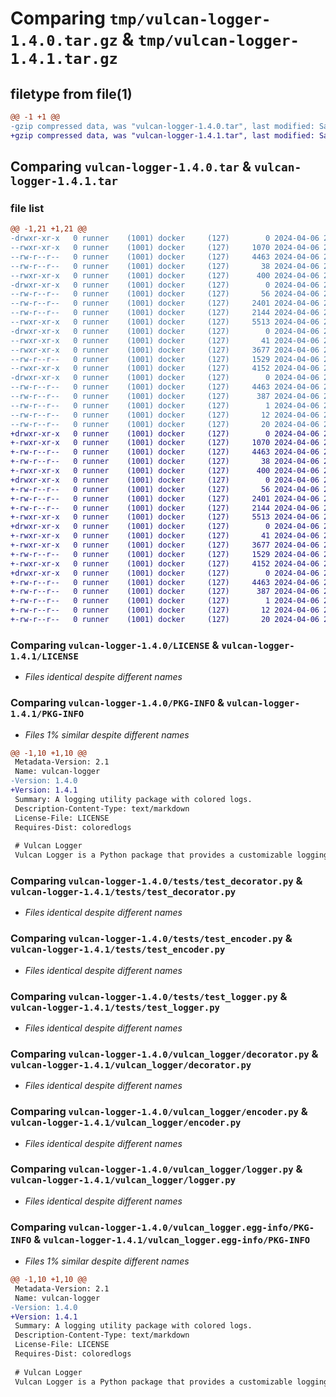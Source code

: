 # Comparing `tmp/vulcan-logger-1.4.0.tar.gz` & `tmp/vulcan-logger-1.4.1.tar.gz`

## filetype from file(1)

```diff
@@ -1 +1 @@
-gzip compressed data, was "vulcan-logger-1.4.0.tar", last modified: Sat Apr  6 21:54:21 2024, max compression
+gzip compressed data, was "vulcan-logger-1.4.1.tar", last modified: Sat Apr  6 22:53:40 2024, max compression
```

## Comparing `vulcan-logger-1.4.0.tar` & `vulcan-logger-1.4.1.tar`

### file list

```diff
@@ -1,21 +1,21 @@
-drwxr-xr-x   0 runner    (1001) docker     (127)        0 2024-04-06 21:54:21.107793 vulcan-logger-1.4.0/
--rwxr-xr-x   0 runner    (1001) docker     (127)     1070 2024-04-06 21:54:13.000000 vulcan-logger-1.4.0/LICENSE
--rw-r--r--   0 runner    (1001) docker     (127)     4463 2024-04-06 21:54:21.107793 vulcan-logger-1.4.0/PKG-INFO
--rw-r--r--   0 runner    (1001) docker     (127)       38 2024-04-06 21:54:21.107793 vulcan-logger-1.4.0/setup.cfg
--rwxr-xr-x   0 runner    (1001) docker     (127)      400 2024-04-06 21:54:13.000000 vulcan-logger-1.4.0/setup.py
-drwxr-xr-x   0 runner    (1001) docker     (127)        0 2024-04-06 21:54:21.103793 vulcan-logger-1.4.0/tests/
--rw-r--r--   0 runner    (1001) docker     (127)       56 2024-04-06 21:54:13.000000 vulcan-logger-1.4.0/tests/__init__.py
--rw-r--r--   0 runner    (1001) docker     (127)     2401 2024-04-06 21:54:13.000000 vulcan-logger-1.4.0/tests/test_decorator.py
--rw-r--r--   0 runner    (1001) docker     (127)     2144 2024-04-06 21:54:13.000000 vulcan-logger-1.4.0/tests/test_encoder.py
--rwxr-xr-x   0 runner    (1001) docker     (127)     5513 2024-04-06 21:54:13.000000 vulcan-logger-1.4.0/tests/test_logger.py
-drwxr-xr-x   0 runner    (1001) docker     (127)        0 2024-04-06 21:54:21.107793 vulcan-logger-1.4.0/vulcan_logger/
--rwxr-xr-x   0 runner    (1001) docker     (127)       41 2024-04-06 21:54:13.000000 vulcan-logger-1.4.0/vulcan_logger/__init__.py
--rwxr-xr-x   0 runner    (1001) docker     (127)     3677 2024-04-06 21:54:13.000000 vulcan-logger-1.4.0/vulcan_logger/decorator.py
--rw-r--r--   0 runner    (1001) docker     (127)     1529 2024-04-06 21:54:13.000000 vulcan-logger-1.4.0/vulcan_logger/encoder.py
--rwxr-xr-x   0 runner    (1001) docker     (127)     4152 2024-04-06 21:54:13.000000 vulcan-logger-1.4.0/vulcan_logger/logger.py
-drwxr-xr-x   0 runner    (1001) docker     (127)        0 2024-04-06 21:54:21.107793 vulcan-logger-1.4.0/vulcan_logger.egg-info/
--rw-r--r--   0 runner    (1001) docker     (127)     4463 2024-04-06 21:54:21.000000 vulcan-logger-1.4.0/vulcan_logger.egg-info/PKG-INFO
--rw-r--r--   0 runner    (1001) docker     (127)      387 2024-04-06 21:54:21.000000 vulcan-logger-1.4.0/vulcan_logger.egg-info/SOURCES.txt
--rw-r--r--   0 runner    (1001) docker     (127)        1 2024-04-06 21:54:21.000000 vulcan-logger-1.4.0/vulcan_logger.egg-info/dependency_links.txt
--rw-r--r--   0 runner    (1001) docker     (127)       12 2024-04-06 21:54:21.000000 vulcan-logger-1.4.0/vulcan_logger.egg-info/requires.txt
--rw-r--r--   0 runner    (1001) docker     (127)       20 2024-04-06 21:54:21.000000 vulcan-logger-1.4.0/vulcan_logger.egg-info/top_level.txt
+drwxr-xr-x   0 runner    (1001) docker     (127)        0 2024-04-06 22:53:40.476567 vulcan-logger-1.4.1/
+-rwxr-xr-x   0 runner    (1001) docker     (127)     1070 2024-04-06 22:53:32.000000 vulcan-logger-1.4.1/LICENSE
+-rw-r--r--   0 runner    (1001) docker     (127)     4463 2024-04-06 22:53:40.472567 vulcan-logger-1.4.1/PKG-INFO
+-rw-r--r--   0 runner    (1001) docker     (127)       38 2024-04-06 22:53:40.476567 vulcan-logger-1.4.1/setup.cfg
+-rwxr-xr-x   0 runner    (1001) docker     (127)      400 2024-04-06 22:53:32.000000 vulcan-logger-1.4.1/setup.py
+drwxr-xr-x   0 runner    (1001) docker     (127)        0 2024-04-06 22:53:40.472567 vulcan-logger-1.4.1/tests/
+-rw-r--r--   0 runner    (1001) docker     (127)       56 2024-04-06 22:53:32.000000 vulcan-logger-1.4.1/tests/__init__.py
+-rw-r--r--   0 runner    (1001) docker     (127)     2401 2024-04-06 22:53:32.000000 vulcan-logger-1.4.1/tests/test_decorator.py
+-rw-r--r--   0 runner    (1001) docker     (127)     2144 2024-04-06 22:53:32.000000 vulcan-logger-1.4.1/tests/test_encoder.py
+-rwxr-xr-x   0 runner    (1001) docker     (127)     5513 2024-04-06 22:53:32.000000 vulcan-logger-1.4.1/tests/test_logger.py
+drwxr-xr-x   0 runner    (1001) docker     (127)        0 2024-04-06 22:53:40.472567 vulcan-logger-1.4.1/vulcan_logger/
+-rwxr-xr-x   0 runner    (1001) docker     (127)       41 2024-04-06 22:53:32.000000 vulcan-logger-1.4.1/vulcan_logger/__init__.py
+-rwxr-xr-x   0 runner    (1001) docker     (127)     3677 2024-04-06 22:53:32.000000 vulcan-logger-1.4.1/vulcan_logger/decorator.py
+-rw-r--r--   0 runner    (1001) docker     (127)     1529 2024-04-06 22:53:32.000000 vulcan-logger-1.4.1/vulcan_logger/encoder.py
+-rwxr-xr-x   0 runner    (1001) docker     (127)     4152 2024-04-06 22:53:32.000000 vulcan-logger-1.4.1/vulcan_logger/logger.py
+drwxr-xr-x   0 runner    (1001) docker     (127)        0 2024-04-06 22:53:40.472567 vulcan-logger-1.4.1/vulcan_logger.egg-info/
+-rw-r--r--   0 runner    (1001) docker     (127)     4463 2024-04-06 22:53:40.000000 vulcan-logger-1.4.1/vulcan_logger.egg-info/PKG-INFO
+-rw-r--r--   0 runner    (1001) docker     (127)      387 2024-04-06 22:53:40.000000 vulcan-logger-1.4.1/vulcan_logger.egg-info/SOURCES.txt
+-rw-r--r--   0 runner    (1001) docker     (127)        1 2024-04-06 22:53:40.000000 vulcan-logger-1.4.1/vulcan_logger.egg-info/dependency_links.txt
+-rw-r--r--   0 runner    (1001) docker     (127)       12 2024-04-06 22:53:40.000000 vulcan-logger-1.4.1/vulcan_logger.egg-info/requires.txt
+-rw-r--r--   0 runner    (1001) docker     (127)       20 2024-04-06 22:53:40.000000 vulcan-logger-1.4.1/vulcan_logger.egg-info/top_level.txt
```

### Comparing `vulcan-logger-1.4.0/LICENSE` & `vulcan-logger-1.4.1/LICENSE`

 * *Files identical despite different names*

### Comparing `vulcan-logger-1.4.0/PKG-INFO` & `vulcan-logger-1.4.1/PKG-INFO`

 * *Files 1% similar despite different names*

```diff
@@ -1,10 +1,10 @@
 Metadata-Version: 2.1
 Name: vulcan-logger
-Version: 1.4.0
+Version: 1.4.1
 Summary: A logging utility package with colored logs.
 Description-Content-Type: text/markdown
 License-File: LICENSE
 Requires-Dist: coloredlogs
 
 # Vulcan Logger
 Vulcan Logger is a Python package that provides a customizable logging utility with support for automatic inclusion of caller's filename and line number in logs. It aims to simplify logging in Python applications by offering features such as log level configuration, colored logs, and conditional logging.
```

### Comparing `vulcan-logger-1.4.0/tests/test_decorator.py` & `vulcan-logger-1.4.1/tests/test_decorator.py`

 * *Files identical despite different names*

### Comparing `vulcan-logger-1.4.0/tests/test_encoder.py` & `vulcan-logger-1.4.1/tests/test_encoder.py`

 * *Files identical despite different names*

### Comparing `vulcan-logger-1.4.0/tests/test_logger.py` & `vulcan-logger-1.4.1/tests/test_logger.py`

 * *Files identical despite different names*

### Comparing `vulcan-logger-1.4.0/vulcan_logger/decorator.py` & `vulcan-logger-1.4.1/vulcan_logger/decorator.py`

 * *Files identical despite different names*

### Comparing `vulcan-logger-1.4.0/vulcan_logger/encoder.py` & `vulcan-logger-1.4.1/vulcan_logger/encoder.py`

 * *Files identical despite different names*

### Comparing `vulcan-logger-1.4.0/vulcan_logger/logger.py` & `vulcan-logger-1.4.1/vulcan_logger/logger.py`

 * *Files identical despite different names*

### Comparing `vulcan-logger-1.4.0/vulcan_logger.egg-info/PKG-INFO` & `vulcan-logger-1.4.1/vulcan_logger.egg-info/PKG-INFO`

 * *Files 1% similar despite different names*

```diff
@@ -1,10 +1,10 @@
 Metadata-Version: 2.1
 Name: vulcan-logger
-Version: 1.4.0
+Version: 1.4.1
 Summary: A logging utility package with colored logs.
 Description-Content-Type: text/markdown
 License-File: LICENSE
 Requires-Dist: coloredlogs
 
 # Vulcan Logger
 Vulcan Logger is a Python package that provides a customizable logging utility with support for automatic inclusion of caller's filename and line number in logs. It aims to simplify logging in Python applications by offering features such as log level configuration, colored logs, and conditional logging.
```

